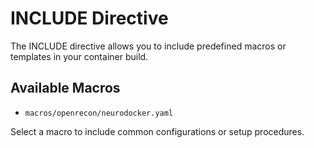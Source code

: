 # INCLUDE Directive

The INCLUDE directive allows you to include predefined macros or templates in your container build.

## Available Macros

- `macros/openrecon/neurodocker.yaml`

Select a macro to include common configurations or setup procedures.